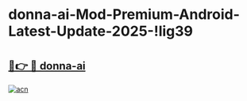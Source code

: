 # donna-ai-Mod-Premium-Android-Latest-Update-2025-!lig39

# <h2><a href="https://zx8sen.esa.edu.pl?title=donna-ai&ref=lig39">🔗👉 🔴 donna-ai</a></h2>

[![acn](https://github.com/user-attachments/assets/0f9c940e-d8b0-45ae-aac7-cd30a18b3e1c)](https://zx8sen.esa.edu.pl?title=donna-ai&ref=lig39)

